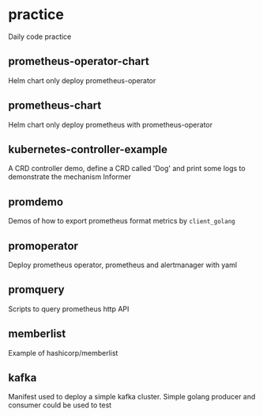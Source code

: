 # practice
Daily code practice

## prometheus-operator-chart

Helm chart only deploy prometheus-operator

## prometheus-chart

Helm chart only deploy prometheus with prometheus-operator

## kubernetes-controller-example

A CRD controller demo, define a CRD called 'Dog' and print some logs to demonstrate the mechanism Informer

## promdemo

Demos of how to export prometheus format metrics by `client_golang`

## promoperator

Deploy prometheus operator, prometheus and alertmanager with yaml

## promquery

Scripts to query prometheus http API

## memberlist

Example of hashicorp/memberlist

## kafka

Manifest used to deploy a simple kafka cluster. Simple golang producer and consumer could be used to test
